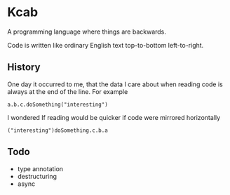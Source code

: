 # Kcab

A programming language where things are backwards.

Code is written like ordinary English text top-to-bottom left-to-right.



## History

One day it occurred to me, that the data I care about when reading code is always at the end of the line. For example

```
a.b.c.doSomething("interesting")
```

I wondered If reading would be quicker if code were mirrored horizontally

```
("interesting")doSomething.c.b.a
```



## Todo

- type annotation
- destructuring
- async